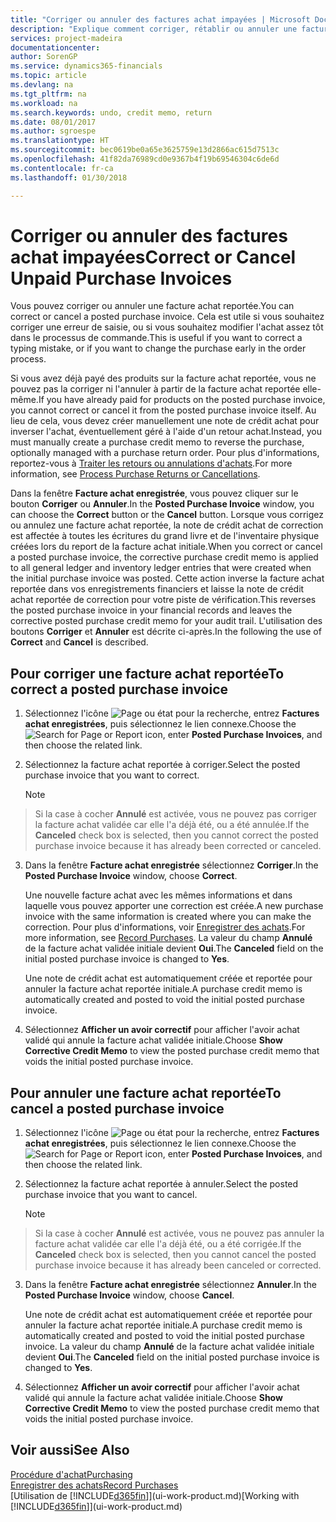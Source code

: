 ```yaml
---
title: "Corriger ou annuler des factures achat impayées | Microsoft Docs"
description: "Explique comment corriger, rétablir ou annuler une facture achat reportée et créer automatiquement une note de crédit achat."
services: project-madeira
documentationcenter: 
author: SorenGP
ms.service: dynamics365-financials
ms.topic: article
ms.devlang: na
ms.tgt_pltfrm: na
ms.workload: na
ms.search.keywords: undo, credit memo, return
ms.date: 08/01/2017
ms.author: sgroespe
ms.translationtype: HT
ms.sourcegitcommit: bec0619be0a65e3625759e13d2866ac615d7513c
ms.openlocfilehash: 41f82da76989cd0e9367b4f19b69546304c6de6d
ms.contentlocale: fr-ca
ms.lasthandoff: 01/30/2018

---
```

# <a name="correct-or-cancel-unpaid-purchase-invoices"></a><span data-ttu-id="2d905-103">Corriger ou annuler des factures achat impayées</span><span class="sxs-lookup"><span data-stu-id="2d905-103">Correct or Cancel Unpaid Purchase Invoices</span></span>
<span data-ttu-id="2d905-104">Vous pouvez corriger ou annuler une facture achat reportée.</span><span class="sxs-lookup"><span data-stu-id="2d905-104">You can correct or cancel a posted purchase invoice.</span></span> <span data-ttu-id="2d905-105">Cela est utile si vous souhaitez corriger une erreur de saisie, ou si vous souhaitez modifier l'achat assez tôt dans le processus de commande.</span><span class="sxs-lookup"><span data-stu-id="2d905-105">This is useful if you want to correct a typing mistake, or if you want to change the purchase early in the order process.</span></span>

<span data-ttu-id="2d905-106">Si vous avez déjà payé des produits sur la facture achat reportée, vous ne pouvez pas la corriger ni l'annuler à partir de la facture achat reportée elle-même.</span><span class="sxs-lookup"><span data-stu-id="2d905-106">If you have already paid for products on the posted purchase invoice, you cannot correct or cancel it from the posted purchase invoice itself.</span></span> <span data-ttu-id="2d905-107">Au lieu de cela, vous devez créer manuellement une note de crédit achat pour inverser l'achat, éventuellement géré à l'aide d'un retour achat.</span><span class="sxs-lookup"><span data-stu-id="2d905-107">Instead, you must manually create a purchase credit memo to reverse the purchase, optionally managed with a purchase return order.</span></span> <span data-ttu-id="2d905-108">Pour plus d'informations, reportez-vous à [Traiter les retours ou annulations d'achats](purchasing-how-process-purchase-returns-cancellations.md).</span><span class="sxs-lookup"><span data-stu-id="2d905-108">For more information, see [Process Purchase Returns or Cancellations](purchasing-how-process-purchase-returns-cancellations.md).</span></span>

<span data-ttu-id="2d905-109">Dans la fenêtre **Facture achat enregistrée**, vous pouvez cliquer sur le bouton **Corriger** ou **Annuler**.</span><span class="sxs-lookup"><span data-stu-id="2d905-109">In the **Posted Purchase Invoice** window, you can choose the **Correct** button or the **Cancel** button.</span></span> <span data-ttu-id="2d905-110">Lorsque vous corrigez ou annulez une facture achat reportée, la note de crédit achat de correction est affectée à toutes les écritures du grand livre et de l'inventaire physique créées lors du report de la facture achat initiale.</span><span class="sxs-lookup"><span data-stu-id="2d905-110">When you correct or cancel a posted purchase invoice, the corrective purchase credit memo is applied to all general ledger and inventory ledger entries that were created when the initial purchase invoice was posted.</span></span> <span data-ttu-id="2d905-111">Cette action inverse la facture achat reportée dans vos enregistrements financiers et laisse la note de crédit achat reportée de correction pour votre piste de vérification.</span><span class="sxs-lookup"><span data-stu-id="2d905-111">This reverses the posted purchase invoice in your financial records and leaves the corrective posted purchase credit memo for your audit trail.</span></span> <span data-ttu-id="2d905-112">L'utilisation des boutons **Corriger** et **Annuler** est décrite ci-après.</span><span class="sxs-lookup"><span data-stu-id="2d905-112">In the following the use of **Correct** and **Cancel** is described.</span></span>

## <a name="to-correct-a-posted-purchase-invoice"></a><span data-ttu-id="2d905-113">Pour corriger une facture achat reportée</span><span class="sxs-lookup"><span data-stu-id="2d905-113">To correct a posted purchase invoice</span></span>
1. <span data-ttu-id="2d905-114">Sélectionnez l'icône ![Page ou état pour la recherche](media/ui-search/search_small.png "icône Page ou état pour la recherche"), entrez **Factures achat enregistrées**, puis sélectionnez le lien connexe.</span><span class="sxs-lookup"><span data-stu-id="2d905-114">Choose the ![Search for Page or Report](media/ui-search/search_small.png "Search for Page or Report icon") icon, enter **Posted Purchase Invoices**, and then choose the related link.</span></span>  
2. <span data-ttu-id="2d905-115">Sélectionnez la facture achat reportée à corriger.</span><span class="sxs-lookup"><span data-stu-id="2d905-115">Select the posted purchase invoice that you want to correct.</span></span>  

    > [!NOTE]  
>   <span data-ttu-id="2d905-116">Si la case à cocher **Annulé** est activée, vous ne pouvez pas corriger la facture achat validée car elle l'a déjà été, ou a été annulée.</span><span class="sxs-lookup"><span data-stu-id="2d905-116">If the **Canceled** check box is selected, then you cannot correct the posted purchase invoice because it has already been corrected or canceled.</span></span>
3. <span data-ttu-id="2d905-117">Dans la fenêtre **Facture achat enregistrée** sélectionnez **Corriger**.</span><span class="sxs-lookup"><span data-stu-id="2d905-117">In the **Posted Purchase Invoice** window, choose **Correct**.</span></span>

    <span data-ttu-id="2d905-118">Une nouvelle facture achat avec les mêmes informations et dans laquelle vous pouvez apporter une correction est créée.</span><span class="sxs-lookup"><span data-stu-id="2d905-118">A new purchase invoice with the same information is created where you can make the correction.</span></span> <span data-ttu-id="2d905-119">Pour plus d'informations, voir [Enregistrer des achats](purchasing-how-record-purchases.md).</span><span class="sxs-lookup"><span data-stu-id="2d905-119">For more information, see [Record Purchases](purchasing-how-record-purchases.md).</span></span> <span data-ttu-id="2d905-120">La valeur du champ **Annulé** de la facture achat validée initiale devient **Oui**.</span><span class="sxs-lookup"><span data-stu-id="2d905-120">The **Canceled** field on the initial posted purchase invoice is changed to **Yes**.</span></span>

    <span data-ttu-id="2d905-121">Une note de crédit achat est automatiquement créée et reportée pour annuler la facture achat reportée initiale.</span><span class="sxs-lookup"><span data-stu-id="2d905-121">A purchase credit memo is automatically created and posted to void the initial posted purchase invoice.</span></span>
4. <span data-ttu-id="2d905-122">Sélectionnez **Afficher un avoir correctif** pour afficher l'avoir achat validé qui annule la facture achat validée initiale.</span><span class="sxs-lookup"><span data-stu-id="2d905-122">Choose **Show Corrective Credit Memo** to view the posted purchase credit memo that voids the initial posted purchase invoice.</span></span>

## <a name="to-cancel-a-posted-purchase-invoice"></a><span data-ttu-id="2d905-123">Pour annuler une facture achat reportée</span><span class="sxs-lookup"><span data-stu-id="2d905-123">To cancel a posted purchase invoice</span></span>
1. <span data-ttu-id="2d905-124">Sélectionnez l'icône ![Page ou état pour la recherche](media/ui-search/search_small.png "icône Page ou état pour la recherche"), entrez **Factures achat enregistrées**, puis sélectionnez le lien connexe.</span><span class="sxs-lookup"><span data-stu-id="2d905-124">Choose the ![Search for Page or Report](media/ui-search/search_small.png "Search for Page or Report icon") icon, enter **Posted Purchase Invoices**, and then choose the related link.</span></span>  
2. <span data-ttu-id="2d905-125">Sélectionnez la facture achat reportée à annuler.</span><span class="sxs-lookup"><span data-stu-id="2d905-125">Select the posted purchase invoice that you want to cancel.</span></span>

    > [!NOTE]  
>   <span data-ttu-id="2d905-126">Si la case à cocher **Annulé** est activée, vous ne pouvez pas annuler la facture achat validée car elle l'a déjà été, ou a été corrigée.</span><span class="sxs-lookup"><span data-stu-id="2d905-126">If the **Canceled** check box is selected, then you cannot cancel the posted purchase invoice because it has already been canceled or corrected.</span></span>
3. <span data-ttu-id="2d905-127">Dans la fenêtre **Facture achat enregistrée** sélectionnez **Annuler**.</span><span class="sxs-lookup"><span data-stu-id="2d905-127">In the **Posted Purchase Invoice** window, choose **Cancel**.</span></span>

    <span data-ttu-id="2d905-128">Une note de crédit achat est automatiquement créée et reportée pour annuler la facture achat reportée initiale.</span><span class="sxs-lookup"><span data-stu-id="2d905-128">A purchase credit memo is automatically created and posted to void the initial posted purchase invoice.</span></span> <span data-ttu-id="2d905-129">La valeur du champ **Annulé** de la facture achat validée initiale devient **Oui**.</span><span class="sxs-lookup"><span data-stu-id="2d905-129">The **Canceled** field on the initial posted purchase invoice is changed to **Yes**.</span></span>
4. <span data-ttu-id="2d905-130">Sélectionnez **Afficher un avoir correctif** pour afficher l'avoir achat validé qui annule la facture achat validée initiale.</span><span class="sxs-lookup"><span data-stu-id="2d905-130">Choose **Show Corrective Credit Memo** to view the posted purchase credit memo that voids the initial posted purchase invoice.</span></span>

## <a name="see-also"></a><span data-ttu-id="2d905-131">Voir aussi</span><span class="sxs-lookup"><span data-stu-id="2d905-131">See Also</span></span>
[<span data-ttu-id="2d905-132">Procédure d'achat</span><span class="sxs-lookup"><span data-stu-id="2d905-132">Purchasing</span></span>](purchasing-manage-purchasing.md)  
[<span data-ttu-id="2d905-133">Enregistrer des achats</span><span class="sxs-lookup"><span data-stu-id="2d905-133">Record Purchases</span></span>](purchasing-how-record-purchases.md)  
<span data-ttu-id="2d905-134">[Utilisation de [!INCLUDE[d365fin](includes/d365fin_md.md)]](ui-work-product.md)</span><span class="sxs-lookup"><span data-stu-id="2d905-134">[Working with [!INCLUDE[d365fin](includes/d365fin_md.md)]](ui-work-product.md)</span></span>

